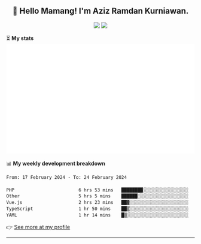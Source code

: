 <h2 align="center">👋 Hello Mamang! I'm Aziz Ramdan Kurniawan.</h2>  
<p align="center">
  <img src="https://komarev.com/ghpvc/?username=azizramdan">
  <img src="https://wakatime.com/badge/user/90056fa0-4c31-4eca-954e-2a3ac05896f9.svg">
</p>
    
⏳ **My stats**  
![](https://raw.githubusercontent.com/azizramdan/github-stats/master/generated/overview.svg#gh-dark-mode-only)

📊 **My weekly development breakdown**
<!--START_SECTION:waka-->

```txt
From: 17 February 2024 - To: 24 February 2024

PHP                        6 hrs 53 mins   ████████░░░░░░░░░░░░░░░░░   32.29 %
Other                      5 hrs 5 mins    ██████░░░░░░░░░░░░░░░░░░░   23.85 %
Vue.js                     2 hrs 23 mins   ██▓░░░░░░░░░░░░░░░░░░░░░░   11.21 %
TypeScript                 1 hr 50 mins    ██▒░░░░░░░░░░░░░░░░░░░░░░   08.67 %
YAML                       1 hr 14 mins    █▒░░░░░░░░░░░░░░░░░░░░░░░   05.82 %
```

<!--END_SECTION:waka-->
👉 [See more at my profile](https://wakatime.com/@azizramdan)
***
